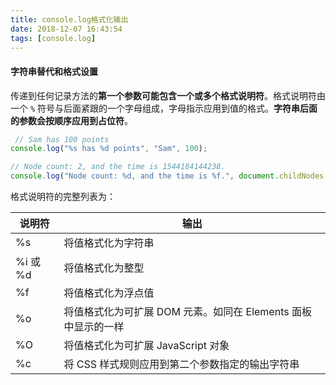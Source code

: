```yaml
---
title: console.log格式化输出
date: 2018-12-07 16:43:54
tags: [console.log]
---
```


#### 字符串替代和格式设置

传递到任何记录方法的**第一个参数可能包含一个或多个格式说明符**。格式说明符由一个 `%` 符号与后面紧跟的一个字母组成，字母指示应用到值的格式。**字符串后面的参数会按顺序应用到占位符**。

```javascript
 // Sam has 100 points
console.log("%s has %d points", "Sam", 100);

// Node count: 2, and the time is 1544184144238.
console.log("Node count: %d, and the time is %f.", document.childNodes.length, Date.now());
```


格式说明符的完整列表为： 

| 说明符   | 输出                                                         |
| -------- | ------------------------------------------------------------ |
| %s       | 将值格式化为字符串                                           |
| %i 或 %d | 将值格式化为整型                                             |
| %f       | 将值格式化为浮点值                                           |
| %o       | 将值格式化为可扩展 DOM 元素。如同在 Elements 面板中显示的一样 |
| %O       | 将值格式化为可扩展 JavaScript 对象                           |
| %c       | 将 CSS 样式规则应用到第二个参数指定的输出字符串              |